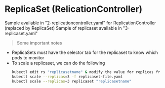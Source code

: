 # ReplicaSet (RelicationController) 

Sample available in "2-replicationcontroller.yaml" for ReplicationController (replaced by ReplicaSet)
Sample of replicaset available in "3-replicaset.yaml"

> Some important notes 
<ul>
<li>ReplicaSets must have the selector tab for the replicaset to know which pods to monitor</li>
<li>To scale a replicaset, we can do the following</li>

```bash
kubectl edit rs "replicasetname" & modify the value for replicas from "x" to "n"
kubectl scale --replicas=3 -f replicaset-file.yaml
kubectl scale --replicas=3 replicaset "replicasetname" 
```
</ul>

